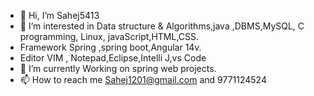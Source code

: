 - 👋 Hi, I’m Sahej5413
- 👀 I’m interested in Data structure & Algorithms,java ,DBMS,MySQL, C programming, Linux, javaScript,HTML,CSS.
- Framework Spring ,spring boot,Angular 14v.
- Editor VIM , Notepad,Eclipse,Intelli J,vs Code
- 🌱 I’m currently Working on spring web  projects.
- 📫 How to reach me Sahej1201@gmail.com and 9771124524

<!---
Sahej5413/Sahej5413 is a ✨ special ✨ repository because its `README.md` (this file) appears on your GitHub profile.
You can click the Preview link to take a look at your changes.
--->
